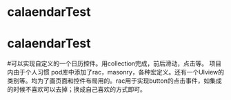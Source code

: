 # calaendarTest
# calaendarTest

#可以实现自定义的一个日历控件。用collection完成，前后滑动，点击等。
项目内由于个人习惯  pod库中添加了rac，masonry，各种宏定义。还有一个UIview的类别等。均为了画页面和控件布局用的。rac用于实现button的点击事件，如集成的时候不喜欢可以去掉；换成自己喜欢的方式即可。

